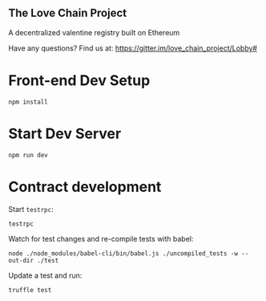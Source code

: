 The Love Chain Project
------------------------------------

A decentralized valentine registry built on Ethereum

Have any questions? Find us at: https://gitter.im/love_chain_project/Lobby#

# Front-end Dev Setup

`npm install`

# Start Dev Server

`npm run dev`

# Contract development

Start `testrpc`:

```
testrpc
```

Watch for test changes and re-compile tests with babel:

```
node ./node_modules/babel-cli/bin/babel.js ./uncompiled_tests -w --out-dir ./test
```

Update a test and run:

```
truffle test
```
